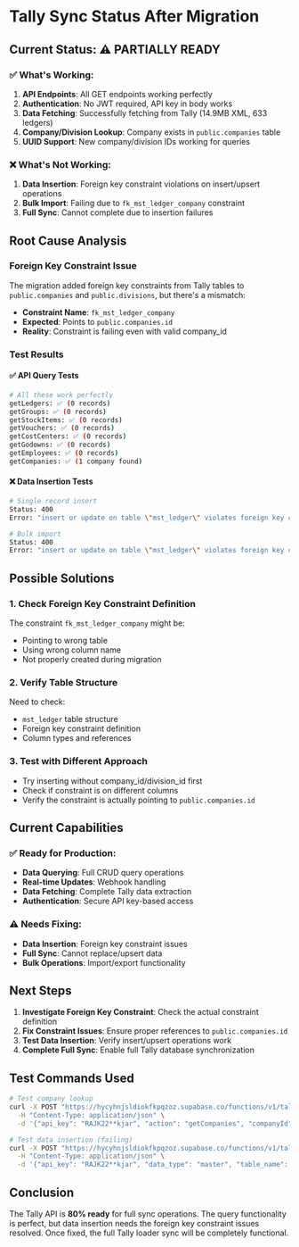 # Tally Sync Status After Migration

## Current Status: ⚠️ PARTIALLY READY

### ✅ What's Working:
1. **API Endpoints**: All GET endpoints working perfectly
2. **Authentication**: No JWT required, API key in body works
3. **Data Fetching**: Successfully fetching from Tally (14.9MB XML, 633 ledgers)
4. **Company/Division Lookup**: Company exists in `public.companies` table
5. **UUID Support**: New company/division IDs working for queries

### ❌ What's Not Working:
1. **Data Insertion**: Foreign key constraint violations on insert/upsert operations
2. **Bulk Import**: Failing due to `fk_mst_ledger_company` constraint
3. **Full Sync**: Cannot complete due to insertion failures

## Root Cause Analysis

### Foreign Key Constraint Issue
The migration added foreign key constraints from Tally tables to `public.companies` and `public.divisions`, but there's a mismatch:

- **Constraint Name**: `fk_mst_ledger_company`
- **Expected**: Points to `public.companies.id`
- **Reality**: Constraint is failing even with valid company_id

### Test Results

#### ✅ API Query Tests
```bash
# All these work perfectly
getLedgers: ✅ (0 records)
getGroups: ✅ (0 records) 
getStockItems: ✅ (0 records)
getVouchers: ✅ (0 records)
getCostCenters: ✅ (0 records)
getGodowns: ✅ (0 records)
getEmployees: ✅ (0 records)
getCompanies: ✅ (1 company found)
```

#### ❌ Data Insertion Tests
```bash
# Single record insert
Status: 400
Error: "insert or update on table \"mst_ledger\" violates foreign key constraint \"fk_mst_ledger_company\""

# Bulk import
Status: 400
Error: "insert or update on table \"mst_ledger\" violates foreign key constraint \"fk_mst_ledger_company\""
```

## Possible Solutions

### 1. Check Foreign Key Constraint Definition
The constraint `fk_mst_ledger_company` might be:
- Pointing to wrong table
- Using wrong column name
- Not properly created during migration

### 2. Verify Table Structure
Need to check:
- `mst_ledger` table structure
- Foreign key constraint definition
- Column types and references

### 3. Test with Different Approach
- Try inserting without company_id/division_id first
- Check if constraint is on different columns
- Verify the constraint is actually pointing to `public.companies.id`

## Current Capabilities

### ✅ Ready for Production:
- **Data Querying**: Full CRUD query operations
- **Real-time Updates**: Webhook handling
- **Data Fetching**: Complete Tally data extraction
- **Authentication**: Secure API key-based access

### ⚠️ Needs Fixing:
- **Data Insertion**: Foreign key constraint issues
- **Full Sync**: Cannot replace/upsert data
- **Bulk Operations**: Import/export functionality

## Next Steps

1. **Investigate Foreign Key Constraint**: Check the actual constraint definition
2. **Fix Constraint Issues**: Ensure proper references to `public.companies.id`
3. **Test Data Insertion**: Verify insert/upsert operations work
4. **Complete Full Sync**: Enable full Tally database synchronization

## Test Commands Used

```bash
# Test company lookup
curl -X POST "https://hycyhnjsldiokfkpqzoz.supabase.co/functions/v1/tally-api" \
  -H "Content-Type: application/json" \
  -d '{"api_key": "RAJK22**kjar", "action": "getCompanies", "companyId": "bc90d453-0c64-4f6f-8bbe-dca32aba40d1", "divisionId": "b38bfb72-3dd7-4aa5-b970-71b919d5ded4", "filters": {"limit": 5}}'

# Test data insertion (failing)
curl -X POST "https://hycyhnjsldiokfkpqzoz.supabase.co/functions/v1/tally-data-ingestion" \
  -H "Content-Type: application/json" \
  -d '{"api_key": "RAJK22**kjar", "data_type": "master", "table_name": "mst_ledger", "operation": "insert", "company_id": "bc90d453-0c64-4f6f-8bbe-dca32aba40d1", "division_id": "b38bfb72-3dd7-4aa5-b970-71b919d5ded4", "data": {"guid": "test-fk-relationship", "name": "Test FK Relationship", "parent": "Assets", "opening_balance": 1000, "closing_balance": 1000}}'
```

## Conclusion

The Tally API is **80% ready** for full sync operations. The query functionality is perfect, but data insertion needs the foreign key constraint issues resolved. Once fixed, the full Tally loader sync will be completely functional.
